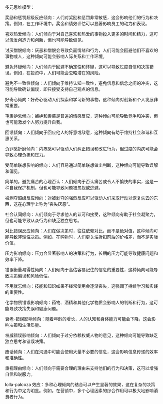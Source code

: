 多元思维模型：

奖励和惩罚超级反应倾向：人们对奖励和惩罚非常敏感，这会影响他们的行为和决策。例如，在工作环境中，奖金和绩效评估可以显著影响员工的动力和表现。

喜欢热爱倾向：人们倾向于对自己喜欢和热爱的事物投入更多的时间和精力，这可以激发创造力和创新，但也可能导致偏见。

讨厌憎恨倾向：厌恶和憎恨会导致负面情绪和行为，人们可能会回避他们不喜欢的事物或人，这种倾向可能会影响人际关系和工作环境。

避免怀疑倾向：人们倾向于回避不确定性和怀疑，这可以导致过度自信和决策错误。例如，在投资中，人们可能会忽略潜在的风险。

避免不一致性倾向：人们倾向于维持认知一致性，避免信息和信念之间的冲突，这可能导致确认偏误，即只接受支持自己观点的信息。

好奇心倾向：好奇心驱动人们探索和学习新的事物，这种倾向对创新和个人发展非常重要。

艳羡妒忌倾向：嫉妒和羡慕是普遍的情感反应，这种倾向可能导致竞争和冲突，但也可能激发个人努力提升自我。

回馈倾向：人们倾向于回应他人的好意或敌意，这种倾向有助于维持社会和谐和互惠关系。

负罪感折磨倾向：内疚感可以驱动人们纠正错误和改进行为，但过度的内疚可能会导致心理负担和压力。

受简单联想影响的倾向：人们容易通过简单联想做出判断，这种倾向可能导致误解和偏见。

简单的，避免痛苦的心理否认：人们倾向于否认痛苦或令人不愉快的事实，这是一种自我保护机制，但也可能导致问题被忽视或逃避。

被剥夺超级反应倾向：对被剥夺的强烈反应可以驱动人们采取行动以恢复失去的东西，这在心理学上称为“丧失厌恶”。

社会认同倾向：人们倾向于寻求他人的认可和接受，这种倾向有助于社会凝聚力，但也可能导致从众行为和缺乏独立思考。

对比错误反应倾向：人们在做决策时，往往依赖对比，而不是绝对值，这种倾向可能导致非理性决策。例如，在购物时，人们更关注折扣前后的价格差，而不是实际价值。

压力影响倾向：压力会显著影响人的决策和行为，长期的压力可能导致健康问题和效率下降。

错误衡量易得性倾向：人们倾向于高估容易记住的信息的重要性，这种倾向可能导致决策偏误和风险低估。

不用就忘倾向：技能和知识如果不经常使用会逐渐丧失，这强调了持续学习和实践的重要性。

化学物质错误影响倾向：药物、酒精和其他化学物质会影响人的判断和行为，这可能导致决策失误和健康问题。

衰老-错误影响倾向：随着年龄的增长，人的认知和身体能力可能会下降，这会影响决策和生活质量。

权威错误影响倾向：人们倾向于过分依赖权威人物的意见，这种倾向可能导致缺乏独立思考和错误决策。

废话倾向：人们在沟通中可能会使用大量不必要的信息，这会影响信息传递的效率和准确性。

重视理由倾向：人们倾向于需要合理的理由来支持他们的行为和决策，这可以增强自信和说服力。

lolla-palooza 效应：多种心理倾向的结合可以产生显著的效果，这在复杂的决策和行为中尤为明显。例如，在营销中，多个心理因素的综合作用可以极大地影响消费者行为。